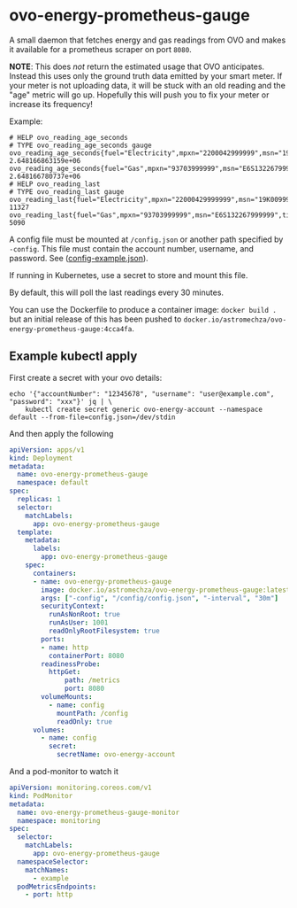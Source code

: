 # ovo-energy-prometheus-gauge

A small daemon that fetches energy and gas readings from OVO and makes it available for a prometheus scraper on port `8080`.

**NOTE**: This does _not_ return the estimated usage that OVO anticipates. Instead this uses only the ground truth data
emitted by your smart meter. If your meter is not uploading data, it will be stuck with an old reading and the "age"
metric will go up. Hopefully this will push you to fix your meter or increase its frequency!

Example:

```
# HELP ovo_reading_age_seconds 
# TYPE ovo_reading_age_seconds gauge
ovo_reading_age_seconds{fuel="Electricity",mpxn="2200042999999",msn="19K0099999"} 2.648166863159e+06
ovo_reading_age_seconds{fuel="Gas",mpxn="93703999999",msn="E6S132267999999"} 2.648166780737e+06
# HELP ovo_reading_last 
# TYPE ovo_reading_last gauge
ovo_reading_last{fuel="Electricity",mpxn="22000429999999",msn="19K0099999",tier="anytime"} 11327
ovo_reading_last{fuel="Gas",mpxn="93703999999",msn="E6S132267999999",tier="default"} 5090
```

A config file must be mounted at `/config.json` or another path specified by `-config`. This file must contain the
account number, username, and password. See ([config-example.json](./config-example.json)).

If running in Kubernetes, use a secret to store and mount this file.

By default, this will poll the last readings every 30 minutes.

You can use the Dockerfile to produce a container image: `docker build .` but an initial release of this has been pushed
to `docker.io/astromechza/ovo-energy-prometheus-gauge:4cca4fa`.

## Example kubectl apply

First create a secret with your ovo details:

```shell
echo '{"accountNumber": "12345678", "username": "user@example.com", "password": "xxx"}' jq | \
    kubectl create secret generic ovo-energy-account --namespace default --from-file=config.json=/dev/stdin
```

And then apply the following

```yaml
apiVersion: apps/v1
kind: Deployment
metadata:
  name: ovo-energy-prometheus-gauge
  namespace: default
spec:
  replicas: 1
  selector:
    matchLabels:
      app: ovo-energy-prometheus-gauge
  template:
    metadata:
      labels:
        app: ovo-energy-prometheus-gauge
    spec:
      containers:
      - name: ovo-energy-prometheus-gauge
        image: docker.io/astromechza/ovo-energy-prometheus-gauge:latest
        args: ["-config", "/config/config.json", "-interval", "30m"]
        securityContext:
          runAsNonRoot: true
          runAsUser: 1001
          readOnlyRootFilesystem: true
        ports:
        - name: http
          containerPort: 8080
        readinessProbe:
          httpGet:
              path: /metrics
              port: 8080
        volumeMounts:
          - name: config
            mountPath: /config
            readOnly: true
      volumes:
        - name: config
          secret:
            secretName: ovo-energy-account
```

And a pod-monitor to watch it

```yaml
apiVersion: monitoring.coreos.com/v1
kind: PodMonitor
metadata:
  name: ovo-energy-prometheus-gauge-monitor
  namespace: monitoring
spec:
  selector:
    matchLabels:
      app: ovo-energy-prometheus-gauge
  namespaceSelector:
    matchNames:
      - example
  podMetricsEndpoints:
    - port: http
```